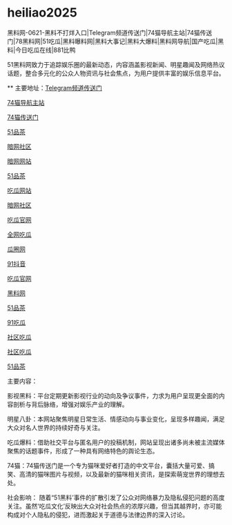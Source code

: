 # heiliao2025
黑料网-0621-黑料不打烊入口|Telegram频道传送门|74猫导航主站|74猫传送门|78黑料网|51吃瓜|黑料曝料网|黑料大事记|黑料大爆料|黑料网导航|国产吃瓜|黑料|今日吃瓜在线|881比鸭

51黑料网致力于追踪娱乐圈的最新动态，内容涵盖影视新闻、明星趣闻及网络热议话题，整合多元化的公众人物资讯与社会焦点，为用户提供丰富的娱乐信息平台。

** 主要地址：<a href="https://74mao.com/">Telegram频道传送门</a>

<a href="https://74mao.com/">74猫导航主站</a>

<a href="https://74mao.com/">74猫传送门</a>

<a href="https://pc2-40.pages.dev/">51品茶</a>

<a href="https://aw2-20.pages.dev/">暗网社区</a>

<a href="https://aw10-20.pages.dev/">暗网网站</a>

<a href="https://pc7-40.pages.dev/">51品茶</a>

<a href="https://cg1-27.pages.dev/">吃瓜网站</a>

<a href="https://aw2-16.pages.dev/">暗网社区</a>

<a href="https://cg2-40.pages.dev/">吃瓜官网</a>

<a href="https://cg4-21.pages.dev/">全网吃瓜</a>

<a href="https://cg6-21.pages.dev/">瓜圈网</a>

<a href="https://dy7-01.pages.dev/">91抖音</a>

<a href="https://cg2-39.pages.dev/">吃瓜官网</a>

<a href="https://heiliaowangjin.pages.dev/">黑料网</a>

<a href="https://pc2-44.pages.dev/">51品茶</a>

<a href="https://91chiguazhongxin.pages.dev/">91吃瓜</a>

<a href="https://cg8-41.pages.dev/">社区吃瓜</a>

<a href="https://cg8-48.pages.dev/">社区吃瓜</a>

<a href="https://pc8-41.pages.dev/">51品茶</a>

主要内容：

影视黑料：平台定期更新影视行业的动向及争议事件，力求为用户呈现更全面的内容剖析与背后脉络，增强对娱乐产业的理解。

明星八卦：本网站聚焦明星日常生活、情感动向与事业变化，呈现多样趣闻，满足大众对名人世界的持续好奇与关注。

吃瓜爆料：借助社交平台与匿名用户的投稿机制，网站呈现出诸多尚未被主流媒体聚焦的话题事件，形成了一种具有网络特色的舆论生态。

74猫：74猫传送门是一个专为猫咪爱好者打造的中文平台，囊括大量可爱、搞笑、高清的猫咪图片与视频，以及最新的猫咪相关资讯，是探索萌宠世界的理想去处。

社会影响：
随着“51黑料’事件的扩散引发了公众对网络暴力及隐私侵犯问题的高度关注。虽然‘吃瓜文化’反映出大众对社会热点的浓厚兴趣，但当其越界时，亦可能构成对个人隐私的侵犯，进而激起关于道德与法律边界的深入讨论。
